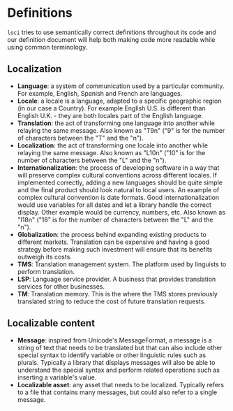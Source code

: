 # Definitions

`loci` tries to use semantically correct definitions throughout its code and our definition document will help both making code more readable while using common terminology.

## Localization

- **Language**: a system of communication used by a particular community. For example, English, Spanish and French are languages.
- **Locale**: a locale is a language, adapted to a specific geographic region (in our case a Country). For example English U.S. is different than English U.K. - they are both locales part of the English language.
- **Translation**: the act of transforming one language into another while relaying the same message. Also known as "T9n" ("9" is for the number of characters between the "T" and the "n").
- **Localization**: the act of transforming one locale into another while relaying the same message. Also known as "L10n" ("10" is for the number of characters between the "L" and the "n").
- **Internationalization**: the process of developing software in a way that will preserve complex cultural conventions across different locales. If implemented correctly, adding a new languages should be quite simple and the final product should look natural to local users. An example of complex cultural convention is date formats. Good internationalization would use variables for all dates and let a library handle the correct display. Other example would be currency, numbers, etc. Also known as "I18n" ("18" is for the number of characters between the "L" and the "n").
- **Globalization**: the process behind expanding existing products to different markets. Translation can be expensive and having a good strategy before making such investment will ensure that its benefits outweigh its costs. 
- **TMS**: Translation management system. The platform used by linguists to perform translation.
- **LSP**: Language service provider. A business that provides translation services for other businesses.
- **TM**: Translation memory. This is the where the TMS stores previously translated string to reduce the cost of future translation requests.

## Localizable content

- **Message**: inspired from Unicode's MessageFormat, a message is a string of text that needs to be translated but that can also include other special syntax to identify variable or other linguistic rules such as plurals. Typically a library that displays messages will also be able to understand the special syntax and perform related operations such as inserting a variable's value.
- **Localizable asset**: any asset that needs to be localized. Typically refers to a file that contains many messages, but could also refer to a single message.